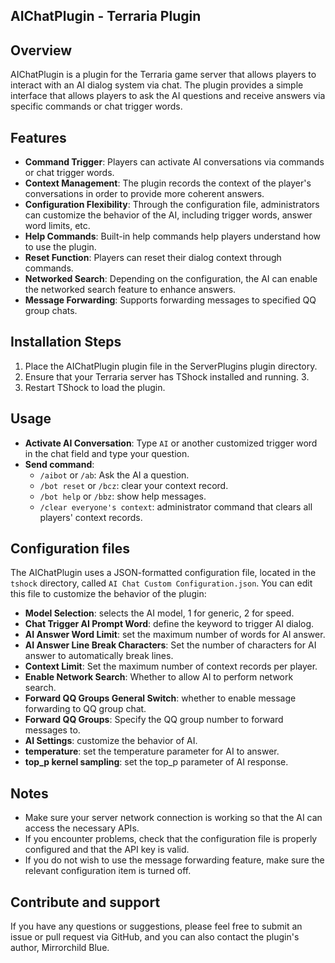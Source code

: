 ## AIChatPlugin - Terraria Plugin

## Overview

AIChatPlugin is a plugin for the Terraria game server that allows players to interact with an AI dialog system via chat. The plugin provides a simple interface that allows players to ask the AI questions and receive answers via specific commands or chat trigger words.

## Features

- **Command Trigger**: Players can activate AI conversations via commands or chat trigger words.
- **Context Management**: The plugin records the context of the player's conversations in order to provide more coherent answers.
- **Configuration Flexibility**: Through the configuration file, administrators can customize the behavior of the AI, including trigger words, answer word limits, etc.
- **Help Commands**: Built-in help commands help players understand how to use the plugin.
- **Reset Function**: Players can reset their dialog context through commands.
- **Networked Search**: Depending on the configuration, the AI can enable the networked search feature to enhance answers.
- **Message Forwarding**: Supports forwarding messages to specified QQ group chats.

## Installation Steps

1. Place the AIChatPlugin plugin file in the ServerPlugins plugin directory.
2. Ensure that your Terraria server has TShock installed and running. 3.
3. Restart TShock to load the plugin.

## Usage

- **Activate AI Conversation**: Type `AI` or another customized trigger word in the chat field and type your question.
- **Send command**:
  - `/aibot` or `/ab`: Ask the AI a question.
  - `/bot reset` or `/bcz`: clear your context record.
  - `/bot help` or `/bbz`: show help messages.
  - `/clear everyone's context`: administrator command that clears all players' context records.

## Configuration files

The AIChatPlugin uses a JSON-formatted configuration file, located in the `tshock` directory, called `AI Chat Custom Configuration.json`. You can edit this file to customize the behavior of the plugin:

- **Model Selection**: selects the AI model, 1 for generic, 2 for speed.
- **Chat Trigger AI Prompt Word**: define the keyword to trigger AI dialog.
- **AI Answer Word Limit**: set the maximum number of words for AI answer.
- **AI Answer Line Break Characters**: Set the number of characters for AI answer to automatically break lines.
- **Context Limit**: Set the maximum number of context records per player.
- **Enable Network Search**: Whether to allow AI to perform network search.
- **Forward QQ Groups General Switch**: whether to enable message forwarding to QQ group chat.
- **Forward QQ Groups**: Specify the QQ group number to forward messages to.
- **AI Settings**: customize the behavior of AI.
- **temperature**: set the temperature parameter for AI to answer.
- **top_p kernel sampling**: set the top_p parameter of AI response.

## Notes

- Make sure your server network connection is working so that the AI can access the necessary APIs.
- If you encounter problems, check that the configuration file is properly configured and that the API key is valid.
- If you do not wish to use the message forwarding feature, make sure the relevant configuration item is turned off.

## Contribute and support

If you have any questions or suggestions, please feel free to submit an issue or pull request via GitHub, and you can also contact the plugin's author, Mirrorchild Blue.
